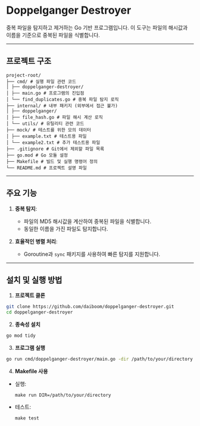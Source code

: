 # Doppelganger Destroyer

중복 파일을 탐지하고 제거하는 Go 기반 프로그램입니다. 이 도구는 파일의 해시값과 이름을 기준으로 중복된 파일을 식별합니다.

---

## 프로젝트 구조
```
project-root/
├── cmd/ # 실행 파일 관련 코드
│ ├── doppelganger-destroyer/
│ ├── main.go # 프로그램의 진입점
│ └── find_duplicates.go # 중복 파일 탐지 로직
├── internal/ # 내부 패키지 (외부에서 접근 불가)
│ ├── doppelganger/
│ ├── file_hash.go # 파일 해시 계산 로직
│ └── utils/ # 유틸리티 관련 코드
├── mock/ # 테스트를 위한 모의 데이터
│ ├── example.txt # 테스트용 파일
│ └── example2.txt # 추가 테스트용 파일
├── .gitignore # Git에서 제외할 파일 목록
├── go.mod # Go 모듈 설정
├── Makefile # 빌드 및 실행 명령어 정의
└── README.md # 프로젝트 설명 파일
```


---

## 주요 기능

1. **중복 탐지**:
   - 파일의 MD5 해시값을 계산하여 중복된 파일을 식별합니다.
   - 동일한 이름을 가진 파일도 탐지합니다.

2. **효율적인 병렬 처리**:
   - Goroutine과 `sync` 패키지를 사용하여 빠른 탐지를 지원합니다.

---

## 설치 및 실행 방법

1. **프로젝트 클론**
```bash
git clone https://github.com/daiboom/doppelganger-destroyer.git
cd doppelganger-destroyer
```
2. **종속성 설치**
```bash
go mod tidy
```

3. **프로그램 실행**
```bash
go run cmd/doppelganger-destroyer/main.go -dir /path/to/your/directory
```

4. **Makefile 사용**
- 실행:
  ```
  make run DIR=/path/to/your/directory
  ```
- 테스트:
  ```
  make test
  ```
